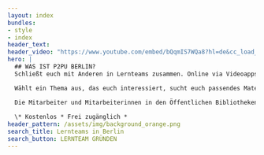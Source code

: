 ```yaml
---
layout: index
bundles:
- style
- index
header_text:
header_video: "https://www.youtube.com/embed/bQqmIS7WQa8?hl=de&cc_load_policy=1"
hero: |
  ## WAS IST P2PU BERLIN?
  Schließt euch mit Anderen in Lernteams zusammen. Online via Videoapps oder mit Abstand vor Ort!

  Wählt ein Thema aus, das euch interessiert, sucht euch passendes Material – wie z.B. Online-Lernkurse – und tauscht euch miteinander dazu aus. Nutzt P2PU um euch im Berliner Raum zusammenzufinden.

  Die Mitarbeiter und Mitarbeiterinnen in den Öffentlichen Bibliotheken Berlins helfen euch gerne dabei, das richtige Lernmaterial zu finden.
  
  \* Kostenlos * Frei zugänglich *
header_pattern: /assets/img/background_orange.png
search_title: Lernteams in Berlin
search_button: LERNTEAM GRÜNDEN
---
```

